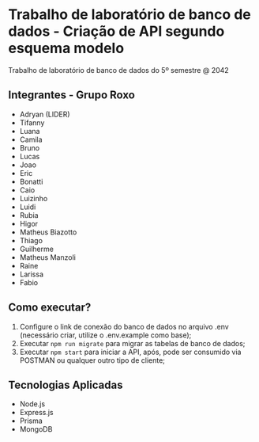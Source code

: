 # Trabalho de laboratório de banco de dados - Criação de API segundo esquema modelo

Trabalho de laboratório de banco de dados do 5º semestre @ 2042

## Integrantes - Grupo Roxo

- Adryan (LIDER)
- Tifanny
- Luana
- Camila
- Bruno
- Lucas
- Joao
- Eric
- Bonatti
- Caio
- Luizinho
- Luidi
- Rubia
- Higor
- Matheus Biazotto
- Thiago
- Guilherme
- Matheus Manzoli
- Raine
- Larissa
- Fabio

## Como executar?

1. Configure o link de conexão do banco de dados no arquivo .env (necessário criar, utilize o .env.example como base);
2. Executar `npm run migrate` para migrar as tabelas de banco de dados;
3. Executar `npm start` para iniciar a API, após, pode ser consumido via POSTMAN ou qualquer outro tipo de cliente;

## Tecnologias Aplicadas

- Node.js
- Express.js
- Prisma
- MongoDB
